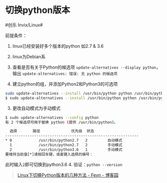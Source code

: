 # 切换python版本
#创乐 Invix/Linux#

前提条件：
1. linux已经安装好多个版本的python 如2.7 & 3.6
2. linux为Debian系

1. 查看是否有关于Python的候选项 `update-alternatives --display python`，输出 `update-alternatives: 错误: 无 python 的候选项`
2. 建立python的组，并添加Python2和Python3的可选项
```bash
sudo update-alternatives --install /usr/bin/python python /usr/bin/python2.7 2 # 添加Python2可选项，优先级为2
$ sudo update-alternatives --install /usr/bin/python python /usr/bin/python3.6 1 #添加Python3可选项，优先级为1
```
3. 更改自动模式为手动模式
```bash
$ sudo update-alternatives --config python
有 2 个候选项可用于替换 python (提供 /usr/bin/python)。

  选择       路径              优先级  状态
------------------------------------------------------------
* 0            /usr/bin/python2.7   2         自动模式
  1            /usr/bin/python2.7   2         手动模式
  2            /usr/bin/python3.6   1         手动模式
要维持当前值[*]请按回车键，或者键入选择的编号：
```
此时输入`2`即可切换到python3.6
4. 验证：`python --version`


> [Linux下切换Python版本的几种方法 - Feyn - 博客园](https://www.cnblogs.com/feynxd/p/11367806.html)